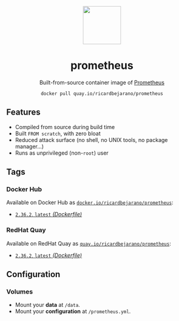 <div align="center">
	<p><img src="https://emojipedia-us.s3.dualstack.us-west-1.amazonaws.com/thumbs/160/apple/325/fire_1f525.png" width="100px"></p>
	<h1>prometheus</h1>
	<p>Built-from-source container image of <a href="https://github.com/prometheus/prometheus">Prometheus</a></p>
	<code>docker pull quay.io/ricardbejarano/prometheus</code>
</div>


## Features

* Compiled from source during build time
* Built `FROM scratch`, with zero bloat
* Reduced attack surface (no shell, no UNIX tools, no package manager...)
* Runs as unprivileged (non-`root`) user


## Tags

### Docker Hub

Available on Docker Hub as [`docker.io/ricardbejarano/prometheus`](https://hub.docker.com/r/ricardbejarano/prometheus):

- [`2.36.2`, `latest` *(Dockerfile)*](Dockerfile)

### RedHat Quay

Available on RedHat Quay as [`quay.io/ricardbejarano/prometheus`](https://quay.io/repository/ricardbejarano/prometheus):

- [`2.36.2`, `latest` *(Dockerfile)*](Dockerfile)


## Configuration

### Volumes

- Mount your **data** at `/data`.
- Mount your **configuration** at `/prometheus.yml`.
